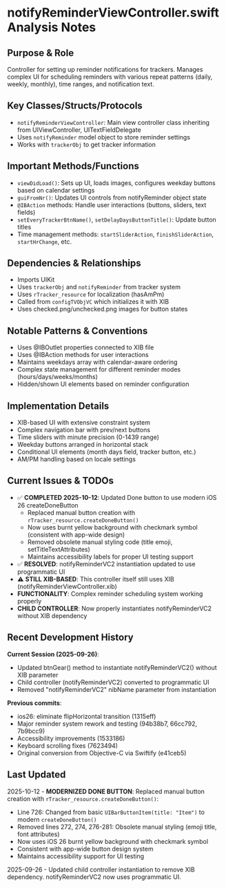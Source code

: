 # notifyReminderViewController.swift Analysis Notes

## Purpose & Role
Controller for setting up reminder notifications for trackers. Manages complex UI for scheduling reminders with various repeat patterns (daily, weekly, monthly), time ranges, and notification text.

## Key Classes/Structs/Protocols
- `notifyReminderViewController`: Main view controller class inheriting from UIViewController, UITextFieldDelegate
- Uses `notifyReminder` model object to store reminder settings
- Works with `trackerObj` to get tracker information

## Important Methods/Functions
- `viewDidLoad()`: Sets up UI, loads images, configures weekday buttons based on calendar settings
- `guiFromNr()`: Updates UI controls from notifyReminder object state
- `@IBAction` methods: Handle user interactions (buttons, sliders, text fields)
- `setEveryTrackerBtnName()`, `setDelayDaysButtonTitle()`: Update button titles
- Time management methods: `startSliderAction`, `finishSliderAction`, `startHrChange`, etc.

## Dependencies & Relationships
- Imports UIKit
- Uses `trackerObj` and `notifyReminder` from tracker system
- Uses `rTracker_resource` for localization (hasAmPm)
- Called from `configTVObjVC` which initializes it with XIB
- Uses checked.png/unchecked.png images for button states

## Notable Patterns & Conventions
- Uses @IBOutlet properties connected to XIB file
- Uses @IBAction methods for user interactions
- Maintains weekdays array with calendar-aware ordering
- Complex state management for different reminder modes (hours/days/weeks/months)
- Hidden/shown UI elements based on reminder configuration

## Implementation Details
- XIB-based UI with extensive constraint system
- Complex navigation bar with prev/next buttons
- Time sliders with minute precision (0-1439 range)
- Weekday buttons arranged in horizontal stack
- Conditional UI elements (month days field, tracker button, etc.)
- AM/PM handling based on locale settings

## Current Issues & TODOs
- ✅ **COMPLETED 2025-10-12**: Updated Done button to use modern iOS 26 createDoneButton
  - Replaced manual button creation with `rTracker_resource.createDoneButton()`
  - Now uses burnt yellow background with checkmark symbol (consistent with app-wide design)
  - Removed obsolete manual styling code (title emoji, setTitleTextAttributes)
  - Maintains accessibility labels for proper UI testing support
- ✅ **RESOLVED**: notifyReminderVC2 instantiation updated to use programmatic UI
- ⚠️ **STILL XIB-BASED**: This controller itself still uses XIB (notifyReminderViewController.xib)
- **FUNCTIONALITY**: Complex reminder scheduling system working properly
- **CHILD CONTROLLER**: Now properly instantiates notifyReminderVC2 without XIB dependency

## Recent Development History
**Current Session (2025-09-26)**:
- Updated btnGear() method to instantiate notifyReminderVC2() without XIB parameter
- Child controller (notifyReminderVC2) converted to programmatic UI
- Removed "notifyReminderVC2" nibName parameter from instantiation

**Previous commits**:
- ios26: eliminate flipHorizontal transition (1315eff)
- Major reminder system rework and testing (94b38b7, 66cc792, 7b9bcc9)
- Accessibility improvements (1533186)
- Keyboard scrolling fixes (7623494)
- Original conversion from Objective-C via Swiftify (e41ceb5)

## Last Updated
2025-10-12 - **MODERNIZED DONE BUTTON**: Replaced manual button creation with `rTracker_resource.createDoneButton()`:
- Line 726: Changed from basic `UIBarButtonItem(title: "Item")` to modern `createDoneButton()`
- Removed lines 272, 274, 276-281: Obsolete manual styling (emoji title, font attributes)
- Now uses iOS 26 burnt yellow background with checkmark symbol
- Consistent with app-wide button design system
- Maintains accessibility support for UI testing

2025-09-26 - Updated child controller instantiation to remove XIB dependency. notifyReminderVC2 now uses programmatic UI.